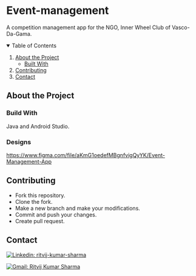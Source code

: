 # Event-management
A competition management app for the NGO, Inner Wheel Club of Vasco-Da-Gama.

<!-- TABLE OF CONTENTS -->
<details open="open">
  <summary>Table of Contents</summary>
  <ol>
    <li>
      <a href="#about-the-project">About the Project</a>
      <ul>
        <li><a href="#built-with">Built With</a></li>
      </ul>
    </li>
    <li><a href="#contributing">Contributing</a></li>
    <li><a href="#contact">Contact</a></li>
  </ol>
</details>

## About the Project

### Build With

Java and Android Studio.

### Designs

https://www.figma.com/file/aKmG1oedefMBgnfvigQyYK/Event-Management-App

## Contributing
- Fork this repository.
- Clone the fork.
- Make a new branch and make your modifications.
- Commit and push your changes.
- Create pull request.

## Contact
[![Linkedin: ritvij-kumar-sharma](https://img.shields.io/badge/-Ritvij_Kumar_Sharma-blue?style=flat-square&logo=Linkedin&logoColor=white&link=https://www.linkedin.com/in/ritvij-kumar-sharma-1410-rks/)](https://www.linkedin.com/in/ritvij-kumar-sharma-1410-rks/)

[![Gmail: Ritvij Kumar Sharma](https://img.shields.io/badge/gmail-%23D14836.svg?&style=plastic&logo=gmail&logoColor=white)](mailto:ritvij2001@gmail.com)